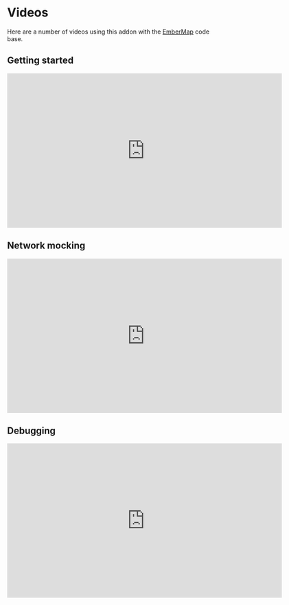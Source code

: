 # Videos

Here are a number of videos using this addon with the [EmberMap](https://embermap.com) code base.

## Getting started

<section class="text-left">
  <iframe
    width="640"
    height="360"
    src="https://www.youtube.com/embed/CNCR9fTAyTQ?rel=0"
    frameborder="0"
    allow="autoplay; encrypted-media"
    allowfullscreen></iframe>
</section>

## Network mocking

<section class="text-left">
  <iframe
    width="640"
    height="360"
    src="https://www.youtube.com/embed/YULScHACcus?rel=0"
    frameborder="0"
    allow="autoplay; encrypted-media"
    allowfullscreen></iframe>
</section>

## Debugging

<section class="text-left">
  <iframe
    width="640"
    height="360"
    src="https://www.youtube.com/embed/dC9q98t8Oeo?rel=0"
    frameborder="0"
    allow="autoplay; encrypted-media"
    allowfullscreen></iframe>
</section>
